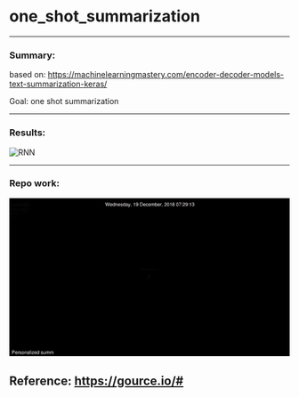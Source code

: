# one_shot_summarization

-----

### Summary:

based on: https://machinelearningmastery.com/encoder-decoder-models-text-summarization-keras/


Goal: one shot summarization

-------------


### Results:

![RNN](https://raw.githubusercontent.com/mmehedin/summarization/master/temp/rnn.png)

------

### Repo work:

<!--- [![Gihub work viz](https://raw.githubusercontent.com/mmehedin/one_shot_summarization/master/temp/output.png)](https://youtu.be/FkW8_dybynM "One shot") --->
![Gihub work viz](https://raw.githubusercontent.com/mmehedin/one_shot_summarization/master/temp/output.gif)

Reference: https://gource.io/#
-----
